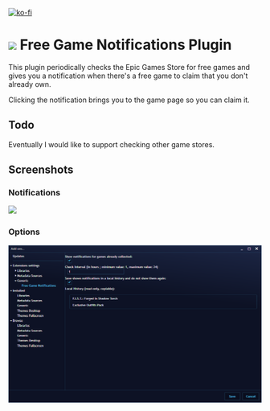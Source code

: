 [![ko-fi](https://ko-fi.com/img/githubbutton_sm.svg)](https://ko-fi.com/S6S3NKK32)

# <img src="source/icon.png" width=32> Free Game Notifications Plugin
This plugin periodically checks the Epic Games Store for free games and gives you a notification when there's a free game to claim that you don't already own.  

Clicking the notification brings you to the game page so you can claim it.

## Todo
Eventually I would like to support checking other game stores.

## Screenshots

### Notifications
![](screenshots/FreeGameNotifications-001.png)

### Options
![](screenshots/FreeGameNotifications-002.png)
